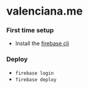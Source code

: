 # valenciana.me

### First time setup
- Install the [firebase cli](https://firebase.google.com/docs/cli#mac-linux-auto-script])

### Deploy
- `firebase login`
- `firebase deploy`